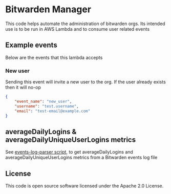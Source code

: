 # Bitwarden Manager

This code helps automate the administration of bitwarden orgs.
Its intended use is to be run in AWS Lambda and to consume user related events

## Example events

Below are the events that this lambda accepts  

### New user

Sending this event will invite a new user to the org. If the user already exists then it will no-op 

```json
{
    "event_name": "new_user",
    "username": "test.username",
    "email": "test-email@example.com"
}
```

## averageDailyLogins & averageDailyUniqueUserLogins metrics

See [events-log-parser script](scripts/events-log-parser/README.md), to get averageDailyLogins and 
averageDailyUniqueUserLogins metrics from a Bitwarden events log file

## License

This code is open source software licensed under the Apache 2.0 License.
